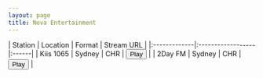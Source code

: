 ```yaml
---
layout: page
title: Nova Entertainment
---
```


<script src="https://cdn.jsdelivr.net/npm/hls.js@latest"></script> <!-- Include the HLS.js library -->

| Station | Location | Format | Stream URL |
|:-------------|:------------------|:------|
| Kiis 1065 | Sydney | CHR | <button id="playButton" audioSrc="https://playerservices.streamtheworld.com/api/livestream-redirect/ARN_KIIS1065_SC">Play</button> |
| 2Day FM | Sydney | CHR | <button id="playButton" audioSrc="https://wz2liw.scahw.com.au/live/2day_128.stream/playlist.m3u8">Play</button> |





<!-- <audio id="2classicrock" controls></audio>

<script>
  //var audio = document.getElementById('2classicrock');
  var audio = new Audio(); // Create an audio element
  var url = window.audioSrc
  var hls = new Hls();
  // Initialize more audio variables as needed
    playButton.addEventListener('click', function() {

  if (audio.canPlayType('application/vnd.apple.mpegurl') || (typeof window.Hls === 'undefined')) {
    audio.src = url;

  } else {
      audio.controls = true; // Enable controls for the audio player
      // Attach the media to the audio player when the HLS manifest is parsed
      hls.on(Hls.Events.MANIFEST_PARSED, function() {
        hls.attachMedia(audio);
        audio.play(); // Start playback after the source is loaded
      });

        hls.loadSource(url); // Provide the path to your .m3u8 file

  }})
</script> -->


<!-- <script>
  var audio = document.getElementById('2classicrock');
  var url = window.audioSrc
  var hls = new Hls();
  // Initialize more audio variables as needed
    playButton.addEventListener('click', function() {

  if (audio.canPlayType('application/vnd.apple.mpegurl') || (typeof window.Hls === 'undefined')) {
    audio.src = url;

  } else {

      hls.attachMedia(audio);

      //hls.stopLoad();
      //hls.attachMedia(audio);
      hls.loadSource(url); // Provide the path to your .m3u8 file
      audio.play();
    ;
  }})
</script> -->




<script>
  var playButton = document.getElementById('playButton'); // Get the play button element
  var playButton1 = document.getElementById('playButton1'); // Get the play button element
  var url = audioSrc
  var hls = new Hls(); // Create an instance of HLS.js
  var audio = new Audio(); // Create an audio element

 hls.stopLoad(); // Stop loading the source
 hls.loadSource(url); // Provide the path to your .m3u8 file
 
  // When the play button is clicked, load the HLS source and start playback
  playButton.addEventListener('click', function() {
    audio.stop(); 
    hls.attachMedia(audio); // Attach the media to the audio element
    audio.play(); // Start playback
  });
</script>



